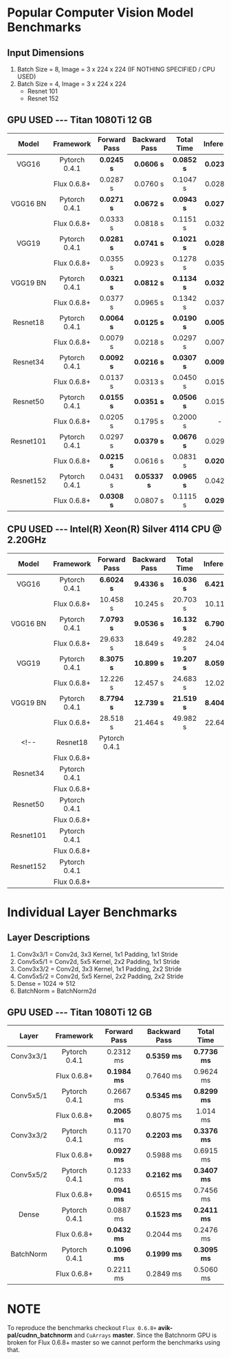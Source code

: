 # Popular Computer Vision Model Benchmarks

## Input Dimensions
1. Batch Size = 8, Image = 3 x 224 x 224 (IF NOTHING SPECIFIED / CPU USED)
2. Batch Size = 4, Image = 3 x 224 x 224
    * Resnet 101
    * Resnet 152

## GPU USED --- Titan 1080Ti 12 GB
|Model|Framework|Forward Pass|Backward Pass|Total Time|Inference|
|:---:|:---:|:---:|:---:|:---:|:---:|
|VGG16|Pytorch 0.4.1|__0.0245 s__|__0.0606 s__|__0.0852 s__|__0.0234 s__|
||Flux 0.6.8+|0.0287 s|0.0760 s|0.1047 s|0.0288 s|
|VGG16 BN|Pytorch 0.4.1|__0.0271 s__|__0.0672 s__|__0.0943 s__|__0.0273 s__|
||Flux 0.6.8+|0.0333 s|0.0818 s|0.1151 s|0.0327 s|
|VGG19|Pytorch 0.4.1|__0.0281 s__|__0.0741 s__|__0.1021 s__|__0.0280 s__|
||Flux 0.6.8+|0.0355 s|0.0923 s|0.1278 s|0.0356 s|
|VGG19 BN|Pytorch 0.4.1|__0.0321 s__|__0.0812 s__|__0.1134 s__|__0.0325 s__|
||Flux 0.6.8+|0.0377 s|0.0965 s|0.1342 s|0.0371 s|
|Resnet18|Pytorch 0.4.1|__0.0064 s__|__0.0125 s__|__0.0190 s__|__0.0050 s__|
||Flux 0.6.8+|0.0079 s|0.0218 s|0.0297 s|0.0079 s|
|Resnet34|Pytorch 0.4.1|__0.0092 s__|__0.0216 s__|__0.0307 s__|__0.0092 s__|
||Flux 0.6.8+|0.0137 s|0.0313 s|0.0450 s|0.0151 s|
|Resnet50|Pytorch 0.4.1|__0.0155 s__|__0.0351 s__|__0.0506 s__|0.0152 s|
||Flux 0.6.8+|0.0205 s|0.1795 s|0.2000 s|-|
|Resnet101|Pytorch 0.4.1|0.0297 s|__0.0379 s__|__0.0676 s__|0.0298 s|
||Flux 0.6.8+|__0.0215 s__|0.0616 s|0.0831 s|__0.0208 s__|
|Resnet152|Pytorch 0.4.1|0.0431 s|__0.05337 s__|__0.0965 s__|0.0429 s|
||Flux 0.6.8+|__0.0308 s__|0.0807 s|0.1115 s|__0.0298 s__|

## CPU USED --- Intel(R) Xeon(R) Silver 4114 CPU @ 2.20GHz
|Model|Framework|Forward Pass|Backward Pass|Total Time|Inference|
|:---:|:---:|:---:|:---:|:---:|:---:|
|VGG16|Pytorch 0.4.1|__6.6024 s__|__9.4336 s__|__16.036 s__|__6.4216 s__|
||Flux 0.6.8+|10.458 s|10.245 s|20.703 s|10.111 s|
|VGG16 BN|Pytorch 0.4.1|__7.0793 s__|__9.0536 s__|__16.132 s__|__6.7909 s__|
||Flux 0.6.8+|29.633 s|18.649 s|49.282 s|24.047 s|
|VGG19|Pytorch 0.4.1|__8.3075 s__|__10.899 s__|__19.207 s__|__8.0593 s__|
||Flux 0.6.8+|12.226 s|12.457 s|24.683 s|12.029 s|
|VGG19 BN|Pytorch 0.4.1|__8.7794 s__|__12.739 s__|__21.519 s__|__8.4044 s__|
||Flux 0.6.8+|28.518 s|21.464 s|49.982 s|22.649 s|
<!-- |Resnet18|Pytorch 0.4.1|||||
||Flux 0.6.8+|||||
|Resnet34|Pytorch 0.4.1|||||
||Flux 0.6.8+|||||
|Resnet50|Pytorch 0.4.1|||||
||Flux 0.6.8+|||||
|Resnet101|Pytorch 0.4.1|||||
||Flux 0.6.8+|||||
|Resnet152|Pytorch 0.4.1|||||
||Flux 0.6.8+||||| -->

# Individual Layer Benchmarks

## Layer Descriptions
1. Conv3x3/1 = Conv2d, 3x3 Kernel, 1x1 Padding, 1x1 Stride
2. Conv5x5/1 = Conv2d, 5x5 Kernel, 2x2 Padding, 1x1 Stride
3. Conv3x3/2 = Conv2d, 3x3 Kernel, 1x1 Padding, 2x2 Stride
4. Conv5x5/2 = Conv2d, 5x5 Kernel, 2x2 Padding, 2x2 Stride
5. Dense = 1024 => 512
6. BatchNorm = BatchNorm2d

## GPU USED --- Titan 1080Ti 12 GB
|Layer|Framework|Forward Pass|Backward Pass|Total Time|
|:---:|:---:|:---:|:---:|:---:|
|Conv3x3/1|Pytorch 0.4.1|0.2312 ms|__0.5359 ms__|__0.7736 ms__|
||Flux 0.6.8+|__0.1984 ms__|0.7640 ms|0.9624 ms|
|Conv5x5/1|Pytorch 0.4.1|0.2667 ms|__0.5345 ms__|__0.8299 ms__|
||Flux 0.6.8+|__0.2065 ms__|0.8075 ms|1.014 ms|
|Conv3x3/2|Pytorch 0.4.1|0.1170 ms|__0.2203 ms__|__0.3376 ms__|
||Flux 0.6.8+|__0.0927 ms__|0.5988 ms|0.6915 ms|
|Conv5x5/2|Pytorch 0.4.1|0.1233 ms|__0.2162 ms__|__0.3407 ms__|
||Flux 0.6.8+|__0.0941 ms__|0.6515 ms|0.7456 ms|
|Dense|Pytorch 0.4.1|0.0887 ms|__0.1523 ms__|__0.2411 ms__|
||Flux 0.6.8+|__0.0432 ms__|0.2044 ms|0.2476 ms|
|BatchNorm|Pytorch 0.4.1|__0.1096 ms__|__0.1999 ms__|__0.3095 ms__|
||Flux 0.6.8+|0.2211 ms|0.2849 ms|0.5060 ms|

<!-- ## CPU USED --- Intel(R) Xeon(R) Silver 4114 CPU @ 2.20GHz
|Layer|Framework|Forward Pass|Backward Pass|Total Time|
|:---:|:---:|:---:|:---:|:---:|
|Conv3x3/1|Pytorch 0.4.1||||
||Flux 0.6.8+||||
|Conv5x5/1|Pytorch 0.4.1||||
||Flux 0.6.8+||||
|Conv3x3/2|Pytorch 0.4.1||||
||Flux 0.6.8+||||
|Conv5x5/2|Pytorch 0.4.1||||
||Flux 0.6.8+||||
|Dense|Pytorch 0.4.1||||
||Flux 0.6.8+||||
|BatchNorm|Pytorch 0.4.1||||
||Flux 0.6.8+|||| -->

# NOTE

To reproduce the benchmarks checkout `Flux 0.6.8+` __avik-pal/cudnn_batchnorm__ and `CuArrays` __master__.
Since the Batchnorm GPU is broken for Flux 0.6.8+ master so we cannot perform the benchmarks using that.
